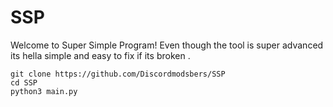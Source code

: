 # SSP
Welcome to Super Simple Program!
Even though the tool is super advanced its hella simple and easy to fix if its broken .

```
git clone https://github.com/Discordmodsbers/SSP
cd SSP
python3 main.py
